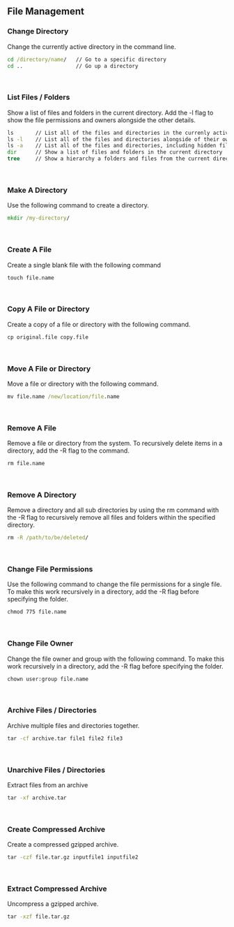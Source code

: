 File Management
---------------

### Change Directory
Change the currently active directory in the command line. 
```cmd
cd /directory/name/   // Go to a specific directory
cd ..                 // Go up a directory
```
<br>

### List Files / Folders 
Show a list of files and folders in the current directory. Add the -l flag to show the file permissions and owners alongside the other details. 
```cmd
ls       // List all of the files and directories in the currenly active directory
ls -l    // List all of the files and directories alongside of their owner:group and file permission information
ls -a    // List all of the files and directories, including hidden files
dir      // Show a list of files and folders in the current directory
tree     // Show a hierarchy a folders and files from the current directory
```
<br>

### Make A Directory
Use the following command to create a directory. 
```cmd
mkdir /my-directory/
```
<br>

### Create A File
Create a single blank file with the following command
```cmd
touch file.name
```
<br>

### Copy A File or Directory
Create a copy of a file or directory with the following command. 
```cmd
cp original.file copy.file 
```
<br>

### Move A File or Directory
Move a file or directory with the following command. 
```cmd
mv file.name /new/location/file.name 
```
<br>

### Remove A File
Remove a file or directory from the system. To recursively delete items in a directory, add the -R flag to the command. 
```cmd
rm file.name
```
<br>

### Remove A Directory
Remove a directory and all sub directories by using the rm command with the -R flag to recursively remove all files and folders within the specified directory. 
```cmd
rm -R /path/to/be/deleted/
```
<br>

### Change File Permissions
Use the following command to change the file permissions for a single file. To make this work recursively in a directory, add the -R flag before specifying the folder. 
```cmd
chmod 775 file.name
```
<br>

### Change File Owner
Change the file owner and group with the following command. To make this work recursively in a directory, add the -R flag before specifying the folder.
```cmd
chown user:group file.name
```
<br>

### Archive Files / Directories
Archive multiple files and directories together. 
```cmd
tar -cf archive.tar file1 file2 file3
```
<br>

### Unarchive Files / Directories
Extract files from an archive
```cmd
tar -xf archive.tar
```
<br>

### Create Compressed Archive
Create a compressed gzipped archive. 
```cmd 
tar -czf file.tar.gz inputfile1 inputfile2
```
<br>

### Extract Compressed Archive
Uncompress a gzipped archive.
```cmd
tar -xzf file.tar.gz
